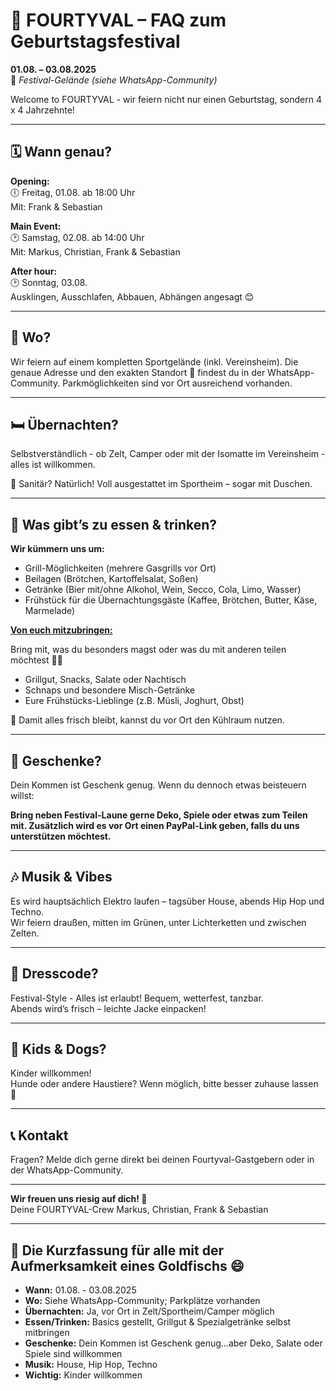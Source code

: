 # 🎪 FOURTYVAL – FAQ zum Geburtstagsfestival

**01.08. – 03.08.2025**  
📍 *Festival-Gelände (siehe WhatsApp-Community)*

Welcome to FOURTYVAL - wir feiern nicht nur einen Geburtstag, sondern 4 x 4 Jahrzehnte!

---

## 🗓️ Wann genau?

**Opening:**  
🕕 Freitag, 01.08. ab 18:00 Uhr  
Mit: Frank & Sebastian

**Main Event:**  
🕑 Samstag, 02.08. ab 14:00 Uhr  
Mit: Markus, Christian, Frank & Sebastian

**After hour:**  
🕑 Sonntag, 03.08.  
Ausklingen, Ausschlafen, Abbauen, Abhängen angesagt 😊

---

## 📍 Wo?

Wir feiern auf einem kompletten Sportgelände (inkl. Vereinsheim). Die genaue Adresse und den exakten Standort 📌 findest du in der WhatsApp-Community. Parkmöglichkeiten sind vor Ort ausreichend vorhanden.

---

## 🛏️ Übernachten?

Selbstverständlich - ob Zelt, Camper oder mit der Isomatte im Vereinsheim - alles ist willkommen.

🧼 Sanitär? Natürlich! Voll ausgestattet im Sportheim – sogar mit Duschen.

---

## 🍔 Was gibt’s zu essen & trinken?

**Wir kümmern uns um:**

- Grill-Möglichkeiten (mehrere Gasgrills vor Ort)
- Beilagen (Brötchen, Kartoffelsalat, Soßen)
- Getränke (Bier mit/ohne Alkohol, Wein, Secco, Cola, Limo, Wasser)
- Frühstück für die Übernachtungsgäste (Kaffee, Brötchen, Butter, Käse, Marmelade)

**<u>Von euch mitzubringen:</u>**

Bring mit, was du besonders magst oder was du mit anderen teilen möchtest 🍰🍹  

- Grillgut, Snacks, Salate oder Nachtisch
- Schnaps und besondere Misch-Getränke
- Eure Frühstücks-Lieblinge (z.B. Müsli, Joghurt, Obst)

🧊 Damit alles frisch bleibt, kannst du vor Ort den Kühlraum nutzen.

---

## 🎁 Geschenke?

Dein Kommen ist Geschenk genug.
Wenn du dennoch etwas beisteuern willst:

**Bring neben Festival-Laune gerne Deko, Spiele oder etwas zum Teilen mit. Zusätzlich wird es vor Ort einen PayPal-Link geben, falls du uns unterstützen möchtest.**

---

## 🎶 Musik & Vibes

Es wird hauptsächlich Elektro laufen – tagsüber House, abends Hip Hop und Techno.  
Wir feiern draußen, mitten im Grünen, unter Lichterketten und zwischen Zelten.

---

## 👕 Dresscode?

Festival-Style - Alles ist erlaubt!
Bequem, wetterfest, tanzbar.  
Abends wird’s frisch – leichte Jacke einpacken!

---

## 🧒 Kids & Dogs?

Kinder willkommen!<br/>Hunde oder andere Haustiere? Wenn möglich, bitte besser zuhause lassen 🐶

---

## 📞 Kontakt

Fragen? Melde dich gerne direkt bei deinen Fourtyval-Gastgebern oder in der WhatsApp-Community.

---

**Wir freuen uns riesig auf dich! 💛**  
Deine FOURTYVAL-Crew Markus, Christian, Frank & Sebastian

---

## 🚀 Die Kurzfassung für alle mit der Aufmerksamkeit eines Goldfischs 😄

- **Wann:** 01.08. - 03.08.2025
- **Wo:** Siehe WhatsApp-Community; Parkplätze vorhanden
- **Übernachten:** Ja, vor Ort in Zelt/Sportheim/Camper möglich
- **Essen/Trinken:** Basics gestellt, Grillgut & Spezialgetränke selbst mitbringen
- **Geschenke:** Dein Kommen ist Geschenk genug...aber Deko, Salate oder Spiele sind willkommen
- **Musik:** House, Hip Hop, Techno
- **Wichtig:** Kinder willkommen
